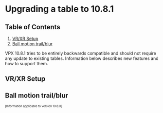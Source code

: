 # Upgrading a table to 10.8.1

## Table of Contents
1. [VR/XR Setup](#vr/xr-setup)
2. [Ball motion trail/blur](ball-motion-trail/blur)

VPX 10.8.1 tries to be entirely backwards compatible and should not require any update to existing tables. Information below describes new features and how to support them.


## VR/XR Setup



## Ball motion trail/blur




<sub><sup>[Information applicable to version 10.8.X]</sup></sub>
